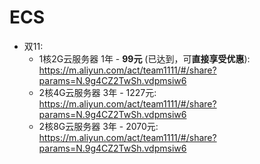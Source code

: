 
# ECS
- 双11:
    - 1核2G云服务器 1年 - **99元** (已达到，可**直接享受优惠**):
        https://m.aliyun.com/act/team1111/#/share?params=N.9g4CZ2TwSh.vdpmsiw6
    - 2核4G云服务器 3年 - 1227元:
        https://m.aliyun.com/act/team1111/#/share?params=N.9g4CZ2TwSh.vdpmsiw6
    - 2核8G云服务器 3年 - 2070元:
        https://m.aliyun.com/act/team1111/#/share?params=N.9g4CZ2TwSh.vdpmsiw6